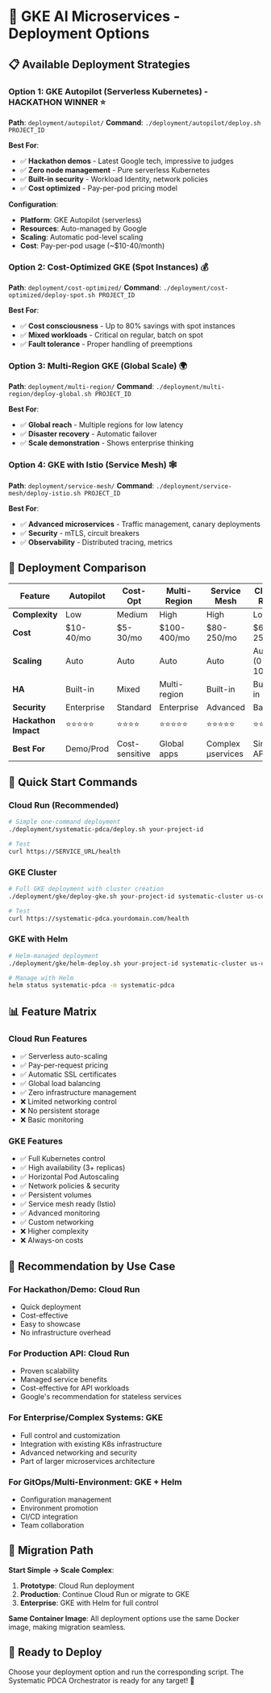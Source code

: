 # 🚀 GKE AI Microservices - Deployment Options

## 📋 Available Deployment Strategies

### **Option 1: GKE Autopilot (Serverless Kubernetes) - HACKATHON WINNER** ⭐
**Path**: `deployment/autopilot/`
**Command**: `./deployment/autopilot/deploy.sh PROJECT_ID`

**Best For**:
- ✅ **Hackathon demos** - Latest Google tech, impressive to judges
- ✅ **Zero node management** - Pure serverless Kubernetes
- ✅ **Built-in security** - Workload Identity, network policies
- ✅ **Cost optimized** - Pay-per-pod pricing model

**Configuration**:
- **Platform**: GKE Autopilot (serverless)
- **Resources**: Auto-managed by Google
- **Scaling**: Automatic pod-level scaling
- **Cost**: Pay-per-pod usage (~$10-40/month)

### **Option 2: Cost-Optimized GKE (Spot Instances)** 💰
**Path**: `deployment/cost-optimized/`
**Command**: `./deployment/cost-optimized/deploy-spot.sh PROJECT_ID`

**Best For**:
- ✅ **Cost consciousness** - Up to 80% savings with spot instances
- ✅ **Mixed workloads** - Critical on regular, batch on spot
- ✅ **Fault tolerance** - Proper handling of preemptions

### **Option 3: Multi-Region GKE (Global Scale)** 🌍
**Path**: `deployment/multi-region/`
**Command**: `./deployment/multi-region/deploy-global.sh PROJECT_ID`

**Best For**:
- ✅ **Global reach** - Multiple regions for low latency
- ✅ **Disaster recovery** - Automatic failover
- ✅ **Scale demonstration** - Shows enterprise thinking

### **Option 4: GKE with Istio (Service Mesh)** 🕸️
**Path**: `deployment/service-mesh/`
**Command**: `./deployment/service-mesh/deploy-istio.sh PROJECT_ID`

**Best For**:
- ✅ **Advanced microservices** - Traffic management, canary deployments
- ✅ **Security** - mTLS, circuit breakers
- ✅ **Observability** - Distributed tracing, metrics

## 🎯 **Deployment Comparison**

| Feature | Autopilot | Cost-Opt | Multi-Region | Service Mesh | Cloud Run | GKE Raw |
|---------|-----------|----------|--------------|--------------|-----------|---------|
| **Complexity** | Low | Medium | High | High | Low | Medium |
| **Cost** | $10-40/mo | $5-30/mo | $100-400/mo | $80-250/mo | $6-25/mo | $50-200/mo |
| **Scaling** | Auto | Auto | Auto | Auto | Auto (0-10) | Manual/HPA |
| **HA** | Built-in | Mixed | Multi-region | Built-in | Built-in | 3 replicas |
| **Security** | Enterprise | Standard | Enterprise | Advanced | Basic | Standard |
| **Hackathon Impact** | ⭐⭐⭐⭐⭐ | ⭐⭐⭐⭐ | ⭐⭐⭐⭐⭐ | ⭐⭐⭐⭐⭐ | ⭐⭐⭐ | ⭐⭐⭐ |
| **Best For** | Demo/Prod | Cost-sensitive | Global apps | Complex µservices | Simple API | Standard prod |

## 🚀 **Quick Start Commands**

### **Cloud Run (Recommended)**
```bash
# Simple one-command deployment
./deployment/systematic-pdca/deploy.sh your-project-id

# Test
curl https://SERVICE_URL/health
```

### **GKE Cluster**
```bash
# Full GKE deployment with cluster creation
./deployment/gke/deploy-gke.sh your-project-id systematic-cluster us-central1 yourdomain.com

# Test
curl https://systematic-pdca.yourdomain.com/health
```

### **GKE with Helm**
```bash
# Helm-managed deployment
./deployment/gke/helm-deploy.sh your-project-id systematic-cluster us-central1 yourdomain.com

# Manage with Helm
helm status systematic-pdca -n systematic-pdca
```

## 📊 **Feature Matrix**

### **Cloud Run Features**
- ✅ Serverless auto-scaling
- ✅ Pay-per-request pricing
- ✅ Automatic SSL certificates
- ✅ Global load balancing
- ✅ Zero infrastructure management
- ❌ Limited networking control
- ❌ No persistent storage
- ❌ Basic monitoring

### **GKE Features**
- ✅ Full Kubernetes control
- ✅ High availability (3+ replicas)
- ✅ Horizontal Pod Autoscaling
- ✅ Network policies & security
- ✅ Persistent volumes
- ✅ Service mesh ready (Istio)
- ✅ Advanced monitoring
- ✅ Custom networking
- ❌ Higher complexity
- ❌ Always-on costs

## 🎯 **Recommendation by Use Case**

### **For Hackathon/Demo**: Cloud Run
- Quick deployment
- Cost-effective
- Easy to showcase
- No infrastructure overhead

### **For Production API**: Cloud Run
- Proven scalability
- Managed service benefits
- Cost-effective for API workloads
- Google's recommendation for stateless services

### **For Enterprise/Complex Systems**: GKE
- Full control and customization
- Integration with existing K8s infrastructure
- Advanced networking and security
- Part of larger microservices architecture

### **For GitOps/Multi-Environment**: GKE + Helm
- Configuration management
- Environment promotion
- CI/CD integration
- Team collaboration

## 🔧 **Migration Path**

**Start Simple → Scale Complex**:
1. **Prototype**: Cloud Run deployment
2. **Production**: Continue Cloud Run or migrate to GKE
3. **Enterprise**: GKE with Helm for full control

**Same Container Image**: All deployment options use the same Docker image, making migration seamless.

## 🎉 **Ready to Deploy**

Choose your deployment option and run the corresponding script. The Systematic PDCA Orchestrator is ready for any target! 🚀